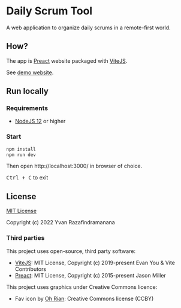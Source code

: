 # Daily Scrum Tool

A web application to organize daily scrums in a remote-first world.

## How?

The app is [Preact](https://preactjs.com/) website packaged with [ViteJS](https://vitejs.dev/).

See [demo website](https://melee.z28.web.core.windows.net/).

## Run locally

### Requirements

- [NodeJS 12](https://nodejs.org/en/download/) or higher

### Start

```bash
npm install
npm run dev
```

Then open http://localhost:3000/ in browser of choice.

<kbd>Ctrl + C</kbd> to exit

## License

[MIT License](https://choosealicense.com/licenses/mit/)

Copyright (c) 2022 Yvan Razafindramanana

### Third parties

This project uses open-source, third party software:

- [ViteJS](https://github.com/vitejs/vite): MIT License, Copyright (c) 2019-present Evan You & Vite Contributors
- [Preact](https://preactjs.com/): MIT License, Copyright (c) 2015-present Jason Miller

This project uses graphics under Creative Commons licence:

- Fav icon by [Oh Rian](https://thenounproject.com/ohrianid/): Creative Commons license  (CCBY)
